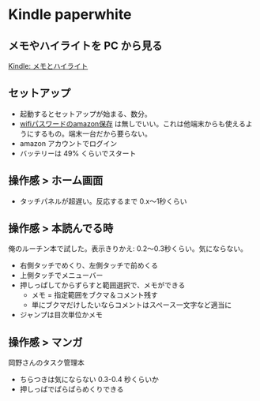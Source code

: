 # Kindle paperwhite

## メモやハイライトを PC から見る
[Kindle: メモとハイライト](https://read.amazon.co.jp/notebook)

## セットアップ
- 起動するとセットアップが始まる、数分。
- [wifiパスワードのamazon保存](https://www.amazon.co.jp/gp/help/customer/display.html?nodeId=201730860) は無しでいい。これは他端末からも使えるようにするもの。端末一台だから要らない。
- amazon アカウントでログイン
- バッテリーは 49% くらいでスタート

## 操作感 > ホーム画面
- タッチパネルが超遅い。反応するまで 0.x～1秒くらい

## 操作感 > 本読んでる時
俺のルーチン本で試した。表示きりかえ: 0.2～0.3秒くらい。気にならない。

- 右側タッチでめくり、左側タッチで前めくる
- 上側タッチでメニューバー
- 押しっぱしてからずらすと範囲選択で、メモができる
  - メモ = 指定範囲をブクマ＆コメント残す
  - 単にブクマだけしたいならコメントはスペース一文字など適当に
- ジャンプは目次単位かメモ

## 操作感 > マンガ
岡野さんのタスク管理本

- ちらつきは気にならない 0.3-0.4 秒くらいか
- 押しっぱでぱらぱらめくりできる


